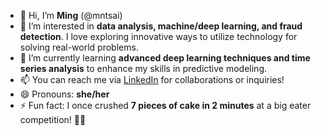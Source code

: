 - 👋 Hi, I’m **Ming** (@mntsai)
- 👀 I’m interested in **data analysis, machine/deep learning, and fraud detection**. I love exploring innovative ways to utilize technology for solving real-world problems.
- 🌱 I’m currently learning **advanced deep learning techniques and time series analysis** to enhance my skills in predictive modeling.
- 📫 You can reach me via [LinkedIn]( https://www.linkedin.com/in/mntsai-ming) for collaborations or inquiries!
- 😄 Pronouns: **she/her**
- ⚡ Fun fact: I once crushed **7 pieces of cake in 2 minutes** at a big eater competition! 🍰💨
  
<!---
mntsai/mntsai is a ✨ special ✨ repository because its `README.md` (this file) appears on your GitHub profile.
You can click the Preview link to take a look at your changes.
--->
